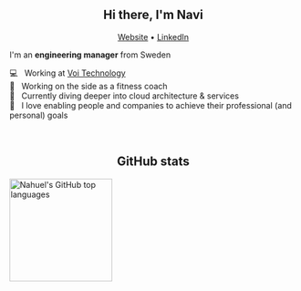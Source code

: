 <h2 align="center">Hi there, I'm Navi</h2>

<p align="center">
  <a href="http://nahuel-ianni.github.io">Website</a> • 
  <a href="https://www.linkedin.com/in/nahuelianni">LinkedIn</a>
</p>

I'm an __engineering manager__ from Sweden &nbsp;

💻 &nbsp; Working at [Voi Technology](https://www.voiscooters.com/)<br />
🍎 &nbsp; Working on the side as a fitness coach<br />
🌱 &nbsp; Currently diving deeper into cloud architecture & services<br />
💜 &nbsp; I love enabling people and companies to achieve their professional (and personal) goals

&nbsp;&nbsp;
<h2 align="center">GitHub stats</h2>
<img height="180em" src="https://github-readme-stats.vercel.app/api/top-langs/?username=nahuel-ianni&theme=tokyonight&layout=compact" alt="Nahuel's GitHub top languages"/>
